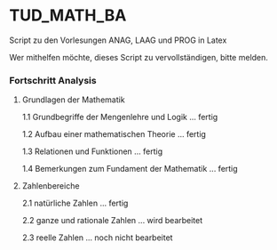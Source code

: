 # TUD_MATH_BA
Script zu den Vorlesungen ANAG, LAAG und PROG in Latex

Wer mithelfen möchte, dieses Script zu vervollständigen, bitte melden.

### Fortschritt Analysis
1. Grundlagen der Mathematik

   1.1 Grundbegriffe der Mengenlehre und Logik ... fertig
  
   1.2 Aufbau einer mathematischen Theorie ... fertig
  
   1.3 Relationen und Funktionen ... fertig
  
   1.4 Bemerkungen zum Fundament der Mathematik ... fertig
  

2. Zahlenbereiche

   2.1 natürliche Zahlen ... fertig
  
   2.2 ganze und rationale Zahlen ... wird bearbeitet
  
   2.3 reelle Zahlen ... noch nicht bearbeitet
  

